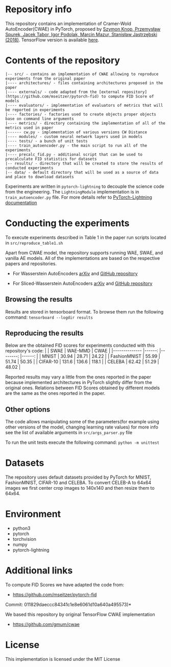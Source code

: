 # Repository info

This repository contains an implementation of Cramer-Wold AutoEncoder(CWAE) in PyTorch, proposed by [Szymon Knop, Przemysław Spurek, Jacek Tabor, Igor Podolak, Marcin Mazur, Stanisław Jastrzębski (2018)](https://jmlr.org/papers/v21/19-560.html). TensorFlow version is available [here](https://github.com/gmum/cwae).

# Contents of the repository

```
|-- src/ - contains an implementation of CWAE allowing to reproduce experiments from the original paper
|---- architectures/ - files containing architectures proposed in the paper
|---- externals/ - code adapted from the [external repository](https://github.com/mseitzer/pytorch-fid) to compute FID Score of models
|---- evaluators/ - implementation of evaluators of metrics that will be reported in experiments
|---- factories/ - factories used to create objects proper objects base on command line arguments
|---- metrics/ - directory containing the implementation of all of the metrics used in paper
|------ cw.py - implementation of various versions CW Distance
|---- modules/ - custom neural network layers used in models
|---- tests/ - a bunch of unit tests
|---- train_autoencoder.py - the main script to run all of the experiments
|---- precalc_fid.py - additional script that can be used to precalculate FID statistics for datasets
|-- results/ - directory that will be created to store the results of conducted experiments
|-- data/ - default directory that will be used as a source of data and place to download datasets
```

Experiments are written in `pytorch-lightning` to decouple the science code from the engineering. The `LightningModule` implementation is in `train_autoencoder.py` file. For more details refer to [PyTorch-Lightning documentation](https://github.com/PyTorchLightning/pytorch-lightning)

# Conducting the experiments

To execute experiments described in Table 1 in the paper run scripts located in `src/reproduce_table1.sh`

Apart from CWAE model, the repository supports running WAE, SWAE, and vanilla AE models. All of the implementations are based on the respective papers and repositories.

- For Wasserstein AutoEncoders [arXiv](https://arxiv.org/abs/1711.01558) and [GitHub repository](https://github.com/tolstikhin/wae)

- For Sliced-Wasserstein AutoEncoders [arXiv](https://arxiv.org/pdf/1804.01947.pdf) and [GitHub repository](https://github.com/skolouri/swae)

## Browsing the results

Results are stored in tensorboard format. To browse them run the following command:
`tensorboard --logdir results`

## Reproducing the results

Below are the obtained FID scores for experiments conducted with this repository's code:
|              	|  SWAE 	| WAE-MMD 	|  CWAE 	|
|--------------	|------:	|--------:	|------:	|
| MNIST        	| 30.94 	|  28.71  	| 24.22 	|
| FashionMNIST 	| 55.99 	|  51.74  	| 50.35 	|
| CIFAR-10     	| 131.6 	|  136.6  	| 118.1 	|
| CELEBA       	| 62.42 	|  51.29  	| 48.02 	|

Reported results may vary a little from the ones reported in the paper because implemented architectures in PyTorch slightly differ from the original ones. Relations between FID Scores obtained by different models are the same as the ones reported in the paper.

## Other options

The code allows manipulating some of the parameters(for example using other versions of the model, changing learning rate values) for more info see the list of available arguments in `src/args_parser.py` file

To run the unit tests execute the following command:
`python -m unittest`

# Datasets

The repository uses default datasets provided by PyTorch for MNIST, FashionMNIST, CIFAR-10 and CELEBA. To convert CELEB-A to 64x64 images we first center crop images to 140x140 and then resize them to 64x64.

# Environment

- python3
- pytorch
- torchvision
- numpy
- pytorch-lightning

# Additional links

To compute FID Scores we have adapted the code from:

- https://github.com/mseitzer/pytorch-fid

Commit: 011829daeccc84341c1e8e6061d10a640a495573)\*

We based this repository by original TensorFlow CWAE implementation

- https://github.com/gmum/cwae

# License

This implementation is licensed under the MIT License
